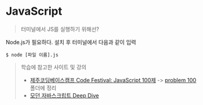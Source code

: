 # JavaScript

> 터미널에서 JS를 실행하기 위해선?

Node.js가 필요하다. 설치 후 터미널에서 다음과 같이 입력

```shell
$ node [파일 이름].js
```
> 학습에 참고한 사이트 및 강의  
>  
> - [제주코딩베이스캠프 Code Festival: JavaScript 100제](https://www.inflearn.com/course/%EC%A0%9C%EC%A3%BC%EC%BD%94%EB%94%A9-%EC%9E%90%EB%B0%94%EC%8A%A4%ED%81%AC%EB%A6%BD%ED%8A%B8-100%EC%A0%9C/dashboard) -> [problem 100](#problem-100) 폴더에 정리  
> - [모던 자바스크립트 Deep Dive](https://www.aladin.co.kr/shop/wproduct.aspx?ItemId=260060498)

